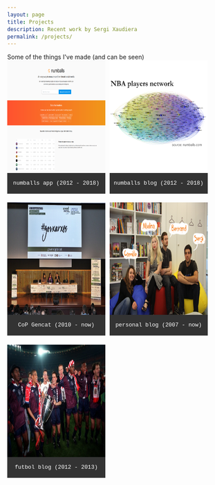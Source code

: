 ```yaml
---
layout: page
title: Projects
description: Recent work by Sergi Xaudiera
permalink: /projects/
---
```

<aside>Some of the things I've made (and can be seen)</aside>

<div class="container">
  <a href="/numballs/"><img src="/img/20180827_numballs.png" alt="Numballs" class="image">
  <div class="overlay">
    <div class="text">numballs app</div>
  </div></a>
  <div class="caption">numballs app (2012 - 2018)</div>
</div>
<div class="container">
  <a href="/blog/numballs/"><img src="/img/201210_nbaplayersnetwork.png" alt="Blog Numballs" class="image">
  <div class="overlay">
    <div class="text">numballs blog</div>
  </div></a>
  <div class="caption">numballs blog (2012 - 2018)</div>
</div>
<div style="clear: both">
<div class="container">
  <a href="/cop-gencat/"><img src="/img/2017-02-08-congres-govern-digital.jpg" alt="Blog Personal" class="image">
  <div class="overlay">
    <div class="text">CoP Gencat</div>
  </div></a>
  <div class="caption">CoP Gencat (2010 - now)</div>
</div>
<div class="container">
  <a href="/blog/personal/"><img src="/img/200907_teamGFI2.png" alt="Blog Personal" class="image">
  <div class="overlay">
    <div class="text">personal blog</div>
  </div></a>
  <div class="caption">personal blog (2007 - now)</div>
</div>
<div style="clear: both">
<div class="container">
  <a href="/blog/futbol/"><img src="/img/20121203_ajax95.jpeg" alt="Blog Futbol" class="image">
  <div class="overlay">
    <div class="text">futbol blog</div>
  </div></a>
  <div class="caption">futbol blog (2012 - 2013)</div>
</div>

<style>
.container {
  position: relative;
  width: 45%;
  margin-right: 2%;
  margin-bottom: 4%;
  float: left;
}
.image {
  display: block;
  width: 100%;
  height: 260px;
}
@media only screen and (max-width: 800px) {
  .container {
    width: 100%;
  }
  .image {
    height: auto;
  }

}
.overlay {
  position: absolute;
  top: 0;
  bottom: 0;
  left: 0;
  right: 0;
  height: 100%;
  width: 100%;
  opacity: 0;
  transition: .5s ease;
  background-color: #faf9f5;
}

.container:hover .overlay {
  opacity: 1;
}

.text {
  position: absolute;
  top: 50%;
  left: 50%;
  -webkit-transform: translate(-50%, -50%);
  -ms-transform: translate(-50%, -50%);
  transform: translate(-50%, -50%);
  text-align: center;
}
.caption {
  text-align: center;
  min-height: 3rem;
  font-size: 0.8rem;
  line-height: 3rem;
  font-family: courier new;
  color: #fff;
  background: #333;
}

</style>